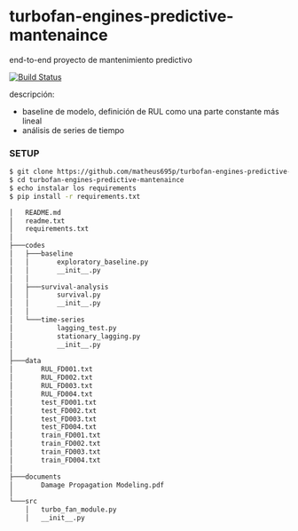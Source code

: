 # turbofan-engines-predictive-mantenaince
end-to-end proyecto de mantenimiento predictivo

[![Build Status](https://travis-ci.org/joemccann/dillinger.svg?branch=master)](https://travis-ci.org/joemccann/dillinger)

descripción:
  - baseline de modelo, definición de RUL como una parte constante más lineal
  - análisis de series de tiempo
 
  
### SETUP 

```sh
$ git clone https://github.com/matheus695p/turbofan-engines-predictive-mantenaince.git
$ cd turbofan-engines-predictive-mantenaince
$ echo instalar los requirements
$ pip install -r requirements.txt
```

```sh
│   README.md
│   readme.txt
│   requirements.txt
│
├───codes
│   ├───baseline
│   │       exploratory_baseline.py
│   │       __init__.py
│   │
│   ├───survival-analysis
│   │       survival.py
│   │       __init__.py
│   │
│   └───time-series
│           lagging_test.py
│           stationary_lagging.py
│           __init__.py
│
├───data
│       RUL_FD001.txt
│       RUL_FD002.txt
│       RUL_FD003.txt
│       RUL_FD004.txt
│       test_FD001.txt
│       test_FD002.txt
│       test_FD003.txt
│       test_FD004.txt
│       train_FD001.txt
│       train_FD002.txt
│       train_FD003.txt
│       train_FD004.txt
│
├───documents
│       Damage Propagation Modeling.pdf
│
└───src
    │   turbo_fan_module.py
    │   __init__.py
```

